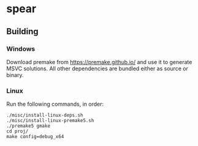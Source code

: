 # spear

## Building

### Windows

Download premake from https://premake.github.io/ and use it to generate MSVC solutions.
All other dependencies are bundled either as source or binary.

### Linux
Run the following commands, in order:
```shell
./misc/install-linux-deps.sh
./misc/install-linux-premake5.sh 
./premake5 gmake
cd proj/
make config=debug_x64
```
